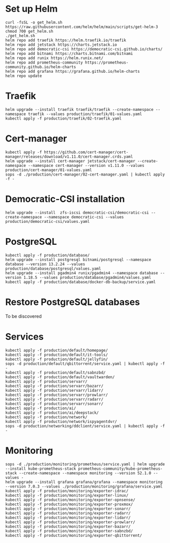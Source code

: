# Set up Helm
    curl -fsSL -o get_helm.sh https://raw.githubusercontent.com/helm/helm/main/scripts/get-helm-3
    chmod 700 get_helm.sh
    ./get_helm.sh
    helm repo add traefik https://helm.traefik.io/traefik
    helm repo add jetstack https://charts.jetstack.io
    helm repo add democratic-csi https://democratic-csi.github.io/charts/
    helm repo add bitnami https://charts.bitnami.com/bitnami
    helm repo add runix https://helm.runix.net/
    helm repo add prometheus-community https://prometheus-community.github.io/helm-charts
    helm repo add grafana https://grafana.github.io/helm-charts
    helm repo update

# Traefik
    helm upgrade --install traefik traefik/traefik --create-namespace --namespace traefik --values production/traefik/01-values.yaml
    kubectl apply -f production/traefik/02-traefik.yaml

# Cert-manager
    kubectl apply -f https://github.com/cert-manager/cert-manager/releases/download/v1.11.0/cert-manager.crds.yaml
    helm upgrade --install cert-manager jetstack/cert-manager --create-namespace --namespace cert-manager --version v1.11.0 --values production/cert-manager/01-values.yaml
    sops -d ./production/cert-manager/02-cert-manager.yaml | kubectl apply -f -

# Democratic-CSI installation

    helm upgrade --install  zfs-iscsi democratic-csi/democratic-csi --create-namespace --namespace democratic-csi --values production/democratic-csi/values.yaml

# PostgreSQL

    kubectl apply -f production/database/
    helm upgrade --install postgresql bitnami/postgresql --namespace database --version 13.2.24 --values production/database/postgresql/values.yaml
    helm upgrade --install pgadmin4 runix/pgadmin4 --namespace database --version 1.18.5 --values production/database/pgadmin4/values.yaml
    kubectl apply -f production/database/docker-db-backup/service.yaml

# Restore PostgreSQL databases

To be discovered

# Services
    kubectl apply -f production/default/homepage/
    kubectl apply -f production/default/it-tools/
    kubectl apply -f production/default/jellyfin/
    sops -d production/default/qbittorrent/service.yaml | kubectl apply -f -
    kubectl apply -f production/default/sabnzbd/
    kubectl apply -f production/default/vaultwarden/
    kubectl apply -f production/servarr/
    kubectl apply -f production/servarr/bazarr/
    kubectl apply -f production/servarr/lidarr/
    kubectl apply -f production/servarr/prowlarr/
    kubectl apply -f production/servarr/radarr/
    kubectl apply -f production/servarr/sonarr/
    kubectl apply -f production/ai/
    kubectl apply -f production/ai/deepstack/
    kubectl apply -f production/network/
    kubectl apply -f production/network/ispyagentdvr/
    sops -d production/networking/ddclient/service.yaml | kubectl apply -f -

# Monitoring

    sops -d ./production/monitoring/prometheus/service.yaml | helm upgrade --install kube-prometheus-stack prometheus-community/kube-prometheus-stack --create-namespace --namespace monitoring --version 52.1.0 --values -
    helm upgrade --install grafana grafana/grafana --namespace monitoring --version 7.0.3 --values ./production/monitoring/grafana/service.yaml
    kubectl apply -f production/monitoring/exporter-idrac/
    kubectl apply -f production/monitoring/exporter-linux/
    kubectl apply -f production/monitoring/exporter-opnsense/
    kubectl apply -f production/monitoring/exporter-proxmox/
    kubectl apply -f production/monitoring/exporter-sonarr/
    kubectl apply -f production/monitoring/exporter-radarr/
    kubectl apply -f production/monitoring/exporter-lidarr/
    kubectl apply -f production/monitoring/exporter-prowlarr/
    kubectl apply -f production/monitoring/exporter-bazarr/
    kubectl apply -f production/monitoring/exporter-sabnzbd/
    kubectl apply -f production/monitoring/exporter-qbittorrent/
